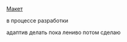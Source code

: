 <a href="https://www.figma.com/file/wBdyeMhgGCn3fKThaQ1yXG/Landing_Page?type=design&node-id=1-6&mode=design">Макет</a>

в процессе разработки

адаптив делать пока лениво потом сделаю
